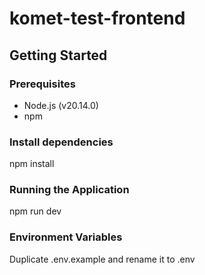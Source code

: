 # komet-test-frontend

## Getting Started

### Prerequisites

- Node.js (v20.14.0)
- npm

### Install dependencies
npm install

### Running the Application
npm run dev

### Environment Variables
Duplicate .env.example and rename it to .env
